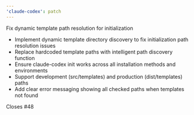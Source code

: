 ```yaml
---
'claude-codex': patch
---
```


Fix dynamic template path resolution for initialization

- Implement dynamic template directory discovery to fix initialization path resolution issues
- Replace hardcoded template paths with intelligent path discovery function  
- Ensure claude-codex init works across all installation methods and environments
- Support development (src/templates) and production (dist/templates) paths
- Add clear error messaging showing all checked paths when templates not found

Closes #48

